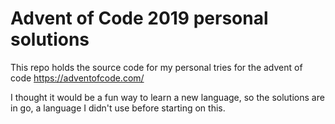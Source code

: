 # Advent of Code 2019 personal solutions
This repo holds the source code for my personal tries for the advent of code https://adventofcode.com/

I thought it would be a fun way to learn a new language, so the solutions are in go, a language I didn't use before starting on this.

